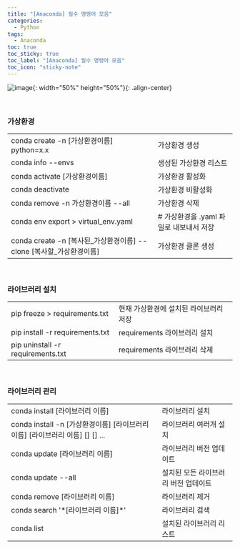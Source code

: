 ```yaml
---
title: "[Anaconda] 필수 명령어 모음"
categories:
  - Python
tags:
  - Anaconda
toc: true
toc_sticky: true
toc_label: "[Anaconda] 필수 명령어 모음"
toc_icon: "sticky-note"
---
```


![image](https://github.com/user-attachments/assets/cfa03df0-2f9b-424e-80e8-4cdbb39ff331){: width="50%" height="50%"}{: .align-center}

<br>

### 가상환경

|||
|:---|:---|
|conda create -n [가상환경이름] python=x.x|가상환경 생성|
|conda info --envs|생성된 가상환경 리스트|
|conda activate [가상환경이름]|가상환경 활성화|
|conda deactivate|가상환경 비활성화|
|conda remove -n 가상환경이름 --all|가상환경 삭제|
|conda env export > virtual_env.yaml|# 가상환경을 .yaml 파일로 내보내서 저장|
|conda create -n [복사된_가상환경이름] --clone [복사할_가상환경이름]|가상환경 클론 생성|

<br>

### 라이브러리 설치

|||
|:---|:---|
|pip freeze > requirements.txt|현재 가상환경에 설치된 라이브러리 저장|
|pip install -r requirements.txt|requirements 라이브러리 설치|
|pip uninstall -r requirements.txt|requirements 라이브러리 삭제|

<br>

### 라이브러리 관리

|||
|:---|:---|
|conda install [라이브러리 이름]|라이브러리 설치|
|conda install -n [가상환경이름] [라이브러리 이름] [라이브러리 이름] [] [] ...|라이브러리 여러개 설치|
|conda update [라이브러리 이름]|라이브러리 버전 업데이트|
|conda update --all|설치된 모든 라이브러리 버전 업데이트|
|conda remove [라이브러리 이름]|라이브러리 제거|
|conda search '\*[라이브러리 이름]\*'|라이브러리 검색|
|conda list|설치된 라이브러리 리스트|
